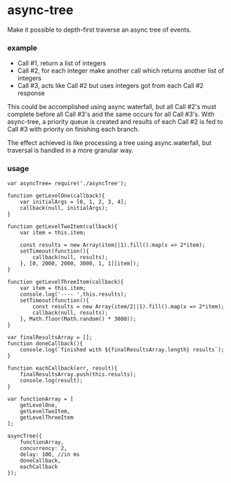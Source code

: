 # async-tree   
Make it possible to depth-first traverse an async tree of events.

### example
 - Call #1, return a list of integers   
 - Call #2, for each integer make another call which returns another list of integers    
 - Call #3, acts like Call #2 but uses integers got from each Call #2 response   

This could be accomplished using async waterfall, but all Call #2's must complete before all Call #3's and the same occurs for all Call #3's.
With async-tree, a priority queue is created and results of each Call #2 is fed to Call #3 with priority on finishing each branch.

The effect achieved is like processing a tree using async.waterfall, but traversal is handled in a more granular way.

### usage
```
var asyncTree= require('./asyncTree');

function getLevelOne(callback){
    var initialArgs = [0, 1, 2, 3, 4];
    callback(null, initialArgs);
}

function getLevelTwoItem(callback){
    var item = this.item;

    const results = new Array(item||1).fill().map(x => 2*item);
    setTimeout(function(){
        callback(null, results);
    }, [0, 2000, 2000, 3000, 1, 1][item]);
}

function getLevelThreeItem(callback){
    var item = this.item;
    console.log('---- ',this.results);
    setTimeout(function(){
        const results = new Array(item/2||1).fill().map(x => 2*item);
        callback(null, results);
    }, Math.floor(Math.random() * 3000));
}

var finalResultsArray = [];
function doneCallback(){
    console.log(`finished with ${finalResultsArray.length} results`);
}

function eachCallback(err, result){
    finalResultsArray.push(this.results);    
    console.log(result);
}

var functionArray = [
    getLevelOne,
    getLevelTwoItem,
    getLevelThreeItem
];

asyncTree({
    functionArray,
    concurrency: 2,
    delay: 100, //in ms
    doneCallback,
    eachCallback
});

```
